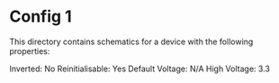 # Config 1

This directory contains schematics for a device with the following properties:

Inverted: No
Reinitialisable: Yes
Default Voltage: N/A
High Voltage: 3.3
